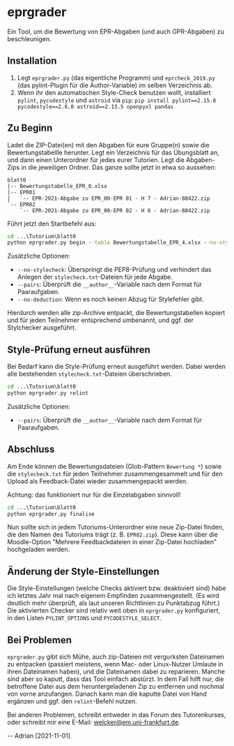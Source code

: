 # eprgrader

Ein Tool, um die Bewertung von EPR-Abgaben (und auch GPR-Abgaben) zu beschleunigen.

## Installation

1. Legt `eprgrader.py` (das eigentliche Programm) und `eprcheck_2019.py` (das pylint-Plugin für die
Author-Variable) im selben Verzeichnis ab.
2. Wenn ihr den automatischen Style-Check benutzen wollt, installiert `pylint`, `pycodestyle` 
   und `astroid` via `pip`:
   `pip install pylint==2.15.0 pycodestyle==2.8.0 astroid==2.13.5 openpyxl pandas`

## Zu Beginn

Ladet die ZIP-Datei(en) mit den Abgaben für eure Gruppe(n) sowie die Bewertungstabellle herunter.
Legt ein Verzeichnis für das Übungsblatt an, und dann einen Unterordner für jedes eurer Tutorien.
Legt die Abgaben-Zips in die jeweiligen Ordner. Das ganze sollte jetzt in etwa so aussehen:

```
blatt0
|-- Bewertungstabelle_EPR_0.xlsx
|-- EPR01
|   `-- EPR-2021-Abgabe zu EPR_00-EPR 01 - H 7 - Adrian-88422.zip
`-- EPR02
    `-- EPR-2021-Abgabe zu EPR_00-EPR 02 - H 6 - Adrian-88422.zip
```

Führt jetzt den Startbefehl aus:
```cmd
cd ...\Tutorium\blatt0
python eprgrader.py begin --table Bewertungstabelle_EPR_4.xlsx --no-stylecheck
```

Zusätzliche Optionen:
* `--no-stylecheck`: Überspringt die PEP8-Prüfung und verhindert das Anlegen der `stylecheck.txt`-Dateien für jede Abgabe.
* `--pairs`: Überprüft die `__author__`-Variable nach dem Format für Paaraufgaben.
* `--no-deduction`: Wenn es noch keinen Abzug für Stylefehler gibt.

Hierdurch werden alle zip-Archive entpackt, die Bewertungstabellen kopiert und für jeden Teilnehmer
entsprechend umbenannt, und ggf. der Stylchecker ausgeführt.

## Style-Prüfung erneut ausführen

Bei Bedarf kann die Style-Prüfung erneut ausgeführt werden. Dabei werden alle bestehenden
`stylecheck.txt`-Dateien überschrieben.

```cmd
cd ...\Tutorium\blatt0
python eprgrader.py relint
```

Zusätzliche Optionen:
* `--pairs`: Überprüft die `__author__`-Variable nach dem Format für Paaraufgaben.

## Abschluss

Am Ende können die Bewertungsdateien (Glob-Pattern `Bewertung *`) sowie die `stylecheck.txt`
für jeden Teilnehmer zusammengesammelt und für den Upload als Feedback-Datei wieder zusammengepackt
werden.

Achtung: das funktioniert nur für die Einzelabgaben sinnvoll!

```cmd
cd ...\Tutorium\blatt0
python eprgrader.py finalise
```

Nun sollte sich in jedem Tutoriums-Unterordner eine neue Zip-Datei finden, die den Namen
des Tutoriums trägt (z. B. `EPR02.zip`). Diese kann über die Moodle-Option "Mehrere Feedbackdateien
in einer Zip-Datei hochladen" hochgeladen werden.

## Änderung der Style-Einstellungen

Die Style-Einstellungen (welche Checks aktiviert bzw. deaktiviert sind) habe ich letztes Jahr
mal nach eigenem Empfinden zusammengestellt. (Es wird deutlich mehr überprüft, als laut unseren
Richtlinien zu Punktabzug führt.) Die aktivierten Checker sind relativ weit oben in `eprgrader.py`
konfiguriert, in den Listen `PYLINT_OPTIONS` und `PYCODESTYLE_SELECT`.

## Bei Problemen

`eprgrader.py` gibt sich Mühe, auch zip-Dateien mit vergurksten Dateinamen zu entpacken (passiert
meistens, wenn Mac- oder Linux-Nutzer Umlaute in ihren Dateinamen haben), und die Dateinamen
dabei zu reparieren. Manche sind aber so kaputt, dass das Tool einfach abstürzt. In dem Fall
hilft nur, die betroffene Datei aus dem heruntergeladenen Zip zu entfernen und nochmal von vorne
anzufangen. Danach kann man die kaputte Datei von Hand ergänzen und ggf. den `relint`-Befehl nutzen.

Bei anderen Problemen, schreibt entweder in das Forum des Tutorenkurses, oder schreibt mir eine
E-Mail: [welcker@em.uni-frankfurt.de](mailto:welcker@em.uni-frankfurt.de).

-- Adrian [2021-11-01]